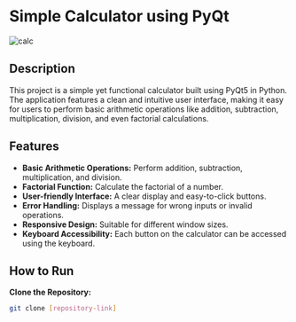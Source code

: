# Simple Calculator using PyQt
![calc](https://github.com/ahmbana90/Simple-Calculator-using-PyQt/assets/124783249/2e810f5d-a149-4db4-9034-e639e0321457)

## Description
This project is a simple yet functional calculator built using PyQt5 in Python. The application features a clean and intuitive user interface, making it easy for users to perform basic arithmetic operations like addition, subtraction, multiplication, division, and even factorial calculations.

## Features
- **Basic Arithmetic Operations:** Perform addition, subtraction, multiplication, and division.
- **Factorial Function:** Calculate the factorial of a number.
- **User-friendly Interface:** A clear display and easy-to-click buttons.
- **Error Handling:** Displays a message for wrong inputs or invalid operations.
- **Responsive Design:** Suitable for different window sizes.
- **Keyboard Accessibility:** Each button on the calculator can be accessed using the keyboard.

## How to Run
 **Clone the Repository:**
   ```bash
   git clone [repository-link]
